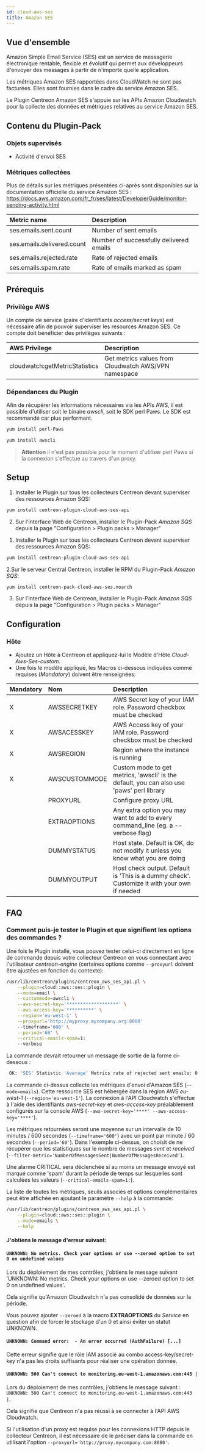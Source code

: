 ```yaml
---
id: cloud-aws-ses
title: Amazon SES
---
```


## Vue d'ensemble

Amazon Simple Email Service (SES) est un service de messagerie électronique
rentable, flexible et évolutif qui permet aux développeurs d'envoyer des
messages à partir de n'importe quelle application.

Les métriques Amazon SES rapportées dans CloudWatch ne sont pas facturées. Elles sont fournies dans le cadre du service Amazon SES.

Le Plugin Centreon Amazon SES s'appuie sur les APIs Amazon Cloudwatch pour la collecte des données et métriques relatives au service Amazon SES.

## Contenu du Plugin-Pack

### Objets supervisés

* Activité d'envoi SES

### Métriques collectées 

Plus de détails sur les métriques présentées ci-après sont disponibles sur la
documentation officielle du service Amazon SES :
https://docs.aws.amazon.com/fr_fr/ses/latest/DeveloperGuide/monitor-sending-activity.html

<!--DOCUSAURUS_CODE_TABS-->

<!--Ses-Emails-->

| Metric name                 | Description                                                                                  
|:--------------------------- | :----------------------------------------|
| ses.emails.sent.count       | Number of sent emails                    |
| ses.emails.delivered.count  | Number of successfully delivered emails  |
| ses.emails.rejected.rate    | Rate of rejected emails                  |
| ses.emails.spam.rate        | Rate of emails marked as spam            |

<!--END_DOCUSAURUS_CODE_TABS-->

## Prérequis

### Privilège AWS

Un compte de service (paire d'identifiants *access/secret keys*) est nécessaire
afin de pouvoir superviser les resources Amazon SES. Ce compte doit bénéficier
des privilèges suivants :

| AWS Privilege                  | Description                                             |
|:-------------------------------|:------------------------------------------------------- |
| cloudwatch:getMetricStatistics | Get metrics values from Cloudwatch AWS/VPN namespace    |


### Dépendances du Plugin

Afin de récupérer les informations nécessaires via les APIs AWS, il est possible
d'utiliser soit le binaire *awscli*, soit le SDK perl Paws. Le SDK est
recommandé car plus performant. 

<!--DOCUSAURUS_CODE_TABS-->

<!--perl-Paws-installation-->

```bash
yum install perl-Paws
```

<!--aws-cli-installation-->

```bash
yum install awscli
```

<!--END_DOCUSAURUS_CODE_TABS-->

> **Attention** il n'est pas possible pour le moment d'utiliser perl Paws si la
connexion s'effectue au travers d'un proxy.

## Setup 

<!--DOCUSAURUS_CODE_TABS-->

<!--Online IMP Licence & IT-100 Editions-->

1. Installer le Plugin sur tous les collecteurs Centreon devant superviser des ressources Amazon SQS:

```bash
yum install centreon-plugin-cloud-aws-ses-api
```

2. Sur l'interface Web de Centreon, installer le Plugin-Pack *Amazon SQS* depuis la page "Configuration > Plugin packs > Manager"

<!--Offline IMP License-->

1. Installer le Plugin sur tous les collecteurs Centreon devant superviser des ressources Amazon SQS:

```bash
yum install centreon-plugin-cloud-aws-ses-api
```

2.Sur le serveur Central Centreon, installer le RPM du Plugin-Pack *Amazon SQS*:

```bash
yum install centreon-pack-cloud-aws-ses.noarch
```

3. Sur l'interface Web de Centreon, installer le Plugin-Pack *Amazon SQS* depuis la page "Configuration > Plugin packs > Manager"

<!--END_DOCUSAURUS_CODE_TABS-->

## Configuration

### Hôte

* Ajoutez un Hôte à Centreon et appliquez-lui le Modèle d'Hôte *Cloud-Aws-Ses-custom*.
* Une fois le modèle appliqué, les Macros ci-dessous indiquées comme requises (*Mandatory*) doivent être renseignées:

| Mandatory   | Nom             | Description                                                                                 |
| :---------- | :-------------- | :------------------------------------------------------------------------------------------ |
| X           | AWSSECRETKEY    | AWS Secret key of your IAM role. Password checkbox must be checked                          |
| X           | AWSACESSKEY     | AWS Access key of your IAM role. Password checkbox must be checked                          |
| X           | AWSREGION       | Region where the instance is running                                                        |
| X           | AWSCUSTOMMODE   | Custom mode to get metrics, 'awscli' is the default, you can also use 'paws' perl library   |
|             | PROXYURL        | Configure proxy URL                                                                         |
|             | EXTRAOPTIONS    | Any extra option you may want to add to every command\_line (eg. a --verbose flag)          |
|             | DUMMYSTATUS     | Host state. Default is OK, do not modify it unless you know what you are doing              |
|             | DUMMYOUTPUT     | Host check output. Default is 'This is a dummy check'. Customize it with your own if needed |

## FAQ

### Comment puis-je tester le Plugin et que signifient les options des commandes ?

Une fois le Plugin installé, vous pouvez tester celui-ci directement en ligne de
commande depuis votre collecteur Centreon en vous connectant avec l'utilisateur
*centreon-engine* (certaines options comme ```--proxyurl``` doivent être
ajustées en fonction du contexte):

```bash
/usr/lib/centreon/plugins/centreon_aws_ses_api.pl \
    --plugin=cloud::aws::ses::plugin \
    --mode=email \
    --custommode=awscli \
    --aws-secret-key='*******************' \
    --aws-access-key='**********' \
    --region='eu-west-1' \
    --proxyurl='http://myproxy.mycompany.org:8080'
    --timeframe='600' \
    --period='60' \
    --critical-emails-spam=1:
    --verbose
```

La commande devrait retourner un message de sortie de la forme ci-dessous : 

```bash
 OK: 'SES' Statistic 'Average' Metrics rate of rejected sent emails: 0.00, number of emails successfully delivered: 30.00, rate of sent emails marked as spam: 0.00, number of sent emails: 30.00 | 'SES~average#ses.emails.rejected.rate'=0;;;; 'SES~average#ses.emails.delivered.count'=30;;;; 'SES~average#ses.emails.spam.rate'=0;;;; 'SES~average#ses.emails.sent.count'=30;;;;
```

La commande ci-dessus collecte les métriques d'envoi d'Amazon SES
(```--mode=emails```). Cette ressource SES est hébergée dans la région AWS
*eu-west-1* (```--region='eu-west-1'```). La connexion à l'API Cloudwatch 
s'effectue à l'aide des identifiants *aws-secret-key* et *aws-access-key*
préalablement configurés sur la console AWS 
(```--aws-secret-key='****' --aws-access-key='****'```). 

Les métriques retournées seront une moyenne sur un intervalle de 
10 minutes / 600 secondes  (```--timeframe='600'```) avec un point par 
minute / 60 secondes (```--period='60'```). Dans l'exemple ci-dessus, 
on choisit de ne récupérer que les statistiques sur le nombre de messages *sent* et *received* (```--filter-metric='NumberOfMessagesSent|NumberOfMessagesReceived'```).

Une alarme CRITICAL sera déclenchée si au moins un message envoyé est marqué
comme 'spam' durant la période de temps sur lesquelles sont calculées les
valeurs (```--critical-emails-spam=1:```).

La liste de toutes les métriques, seuils associés et options complémentaires
peut être affichée en ajoutant le paramètre ```--help``` à la commande:

```bash
/usr/lib/centreon/plugins/centreon_aws_ses_api.pl \
    --plugin=cloud::aws::ses::plugin \
    --mode=emails \
    --help
```

#### J'obtiens le message d'erreur suivant:  


#### ```UNKNOWN: No metrics. Check your options or use --zeroed option to set 0 on undefined values```

Lors du déploiement de mes contrôles, j'obtiens le message suivant 'UNKNOWN: No
metrics. Check your options or use --zeroed option to set 0 on undefined values'. 

Cela signifie qu'Amazon Cloudwatch n'a pas consolidé de données sur la période.

Vous pouvez ajouter ```--zeroed``` à la macro **EXTRAOPTIONS** du *Service* en
question afin de forcer le stockage d'un 0 et ainsi éviter un statut UNKNOWN.

#### ```UNKNOWN: Command error:  - An error occurred (AuthFailure) [...]```

Cette erreur signifie que le rôle IAM associé au combo access-key/secret-key n'a
pas les droits suffisants pour réaliser une opération donnée.

#### ```UNKNOWN: 500 Can't connect to monitoring.eu-west-1.amazonaws.com:443 |```

Lors du déploiement de mes contrôles, j'obtiens le message suivant : 
```UNKNOWN: 500 Can't connect to monitoring.eu-west-1.amazonaws.com:443 |```.

Cela signifie que Centreon n'a pas réussi à se connecter à l'API AWS Cloudwatch.

Si l'utilisation d'un proxy est requise pour les connexions HTTP depuis le 
collecteur Centreon, il est nécessaire de le préciser dans la commande en
utilisant l'option ```--proxyurl='http://proxy.mycompany.com:8080'```.